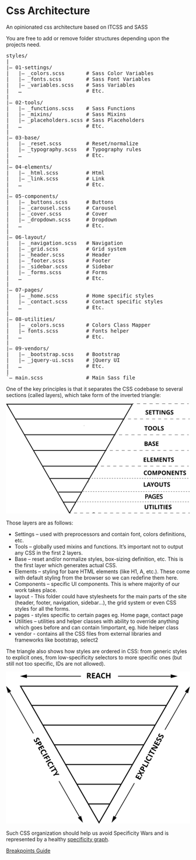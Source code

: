 # Css Architecture

An opinionated css architecture based on ITCSS and SASS

You are free to add or remove folder structures depending upon the projects need.

<pre>
styles/
|
|– 01-settings/
|   |– _colors.scss       # Sass Color Variables
|   |– _fonts.scss        # Sass Font Variables
|   |– _variables.scss    # Sass Variables
|   …                     # Etc.
|
|– 02-tools/
|   |– _functions.scss    # Sass Functions
|   |– _mixins/           # Sass Mixins
|   |– _placeholders.scss # Sass Placeholders
|   …                     # Etc.
|
|– 03-base/
|   |– _reset.scss        # Reset/normalize
|   |– _typography.scss   # Typography rules
|   …                     # Etc.
|
|– 04-elements/
|   |– _html.scss         # Html
|   |– _link.scss         # Link
|   …                     # Etc.
|
|– 05-components/
|   |– _buttons.scss      # Buttons
|   |– _carousel.scss     # Carousel
|   |– _cover.scss        # Cover
|   |– _dropdown.scss     # Dropdown
|   …                     # Etc.
|
|– 06-layout/
|   |– _navigation.scss   # Navigation
|   |– _grid.scss         # Grid system
|   |– _header.scss       # Header
|   |– _footer.scss       # Footer
|   |– _sidebar.scss      # Sidebar
|   |– _forms.scss        # Forms
|   …                     # Etc.
|
|– 07-pages/
|   |– _home.scss         # Home specific styles
|   |– _contact.scss      # Contact specific styles
|   …                     # Etc.
|
|– 08-utilities/
|   |– _colors.scss       # Colors Class Mapper
|   |– fonts.scss         # Fonts helper
|   …                     # Etc.
|
|– 09-vendors/
|   |– _bootstrap.scss    # Bootstrap
|   |– _jquery-ui.scss    # jQuery UI
|   …                     # Etc.
|
`– main.scss              # Main Sass file
</pre>

One of the key principles is that it separates the CSS codebase to several sections (called layers), which take form of the inverted triangle:


![Layers](./docs/layers.svg "Layers")

Those layers are as follows:

* Settings – used with preprocessors and contain font, colors definitions, etc.
* Tools – globally used mixins and functions. It’s important not to output any CSS in the first 2 layers.
* Base – reset and/or normalize styles, box-sizing definition, etc. This is the first layer which generates actual CSS.
* Elements – styling for bare HTML elements (like H1, A, etc.). These come with default styling from the browser so we can redefine them here.
* Components – specific UI components. This is where majority of our work takes place.
* layout - This folder could have stylesheets for the main parts of the site (header, footer, navigation, sidebar…), the grid system or even CSS styles for all the forms.
* pages - styles specific to certain pages eg. Home page, contact page
* Utilities – utilities and helper classes with ability to override anything which goes before and can contain !important, eg. hide helper class
* vendor - contains all the CSS files from external libraries and frameworks like bootstrap, select2



The triangle also shows how styles are ordered in CSS: from generic styles to explicit ones, from low-specificity selectors to more specific ones (but still not too specific, IDs are not allowed).

![Metrics](./docs/metrics.svg "Metrics")


Such CSS organization should help us avoid Specificity Wars and is represented by a healthy [specificity graph](https://jonassebastianohlsson.com/specificity-graph/).

[Breakpoints Guide](./docs/breakpoint.md)
